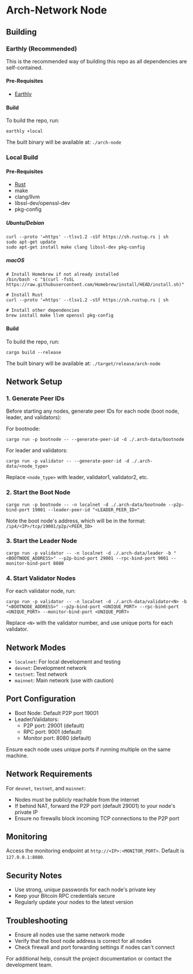 # Arch-Network Node

## Building

### Earthly (Recommended)
This is the recommended way of building this repo as all dependencies are self-contained.

#### Pre-Requisites
- [Earthly](https://earthly.dev/get-earthly)

#### Build
To build the repo, run:
```shell
earthly +local
```
The built binary will be available at: `./arch-node`

### Local Build

#### Pre-Requisites
- [Rust](https://www.rust-lang.org/tools/install)
- make
- clang/llvm
- libssl-dev/openssl-dev
- pkg-config

##### Ubuntu/Debian
```shell
curl --proto '=https' --tlsv1.2 -sSf https://sh.rustup.rs | sh
sudo apt-get update
sudo apt-get install make clang libssl-dev pkg-config
```

##### macOS
```shell
# Install Homebrew if not already installed
/bin/bash -c "$(curl -fsSL https://raw.githubusercontent.com/Homebrew/install/HEAD/install.sh)"

# Install Rust
curl --proto '=https' --tlsv1.2 -sSf https://sh.rustup.rs | sh

# Install other dependencies
brew install make llvm openssl pkg-config
```

#### Build
To build the repo, run:
```shell
cargo build --release
```
The built binary will be available at: `./target/release/arch-node`

## Network Setup

### 1. Generate Peer IDs
Before starting any nodes, generate peer IDs for each node (boot node, leader, and validators):

For bootnode:
```shell
cargo run -p bootnode -- --generate-peer-id -d ./.arch-data/bootnode
```

For leader and validators:
```shell
cargo run -p validator -- --generate-peer-id -d ./.arch-data/<node_type>
```
Replace `<node_type>` with leader, validator1, validator2, etc.

### 2. Start the Boot Node
```shell 
cargo run -p bootnode -- -n localnet -d ./.arch-data/bootnode --p2p-bind-port 19001 --leader-peer-id "<LEADER_PEER_ID>"
```
Note the boot node's address, which will be in the format: `/ip4/<IP>/tcp/19001/p2p/<PEER_ID>`

### 3. Start the Leader Node
```shell
cargo run -p validator -- -n localnet -d ./.arch-data/leader -b "<BOOTNODE_ADDRESS>" --p2p-bind-port 29001 --rpc-bind-port 9001 --monitor-bind-port 8080
```

### 4. Start Validator Nodes
For each validator node, run:
```shell
cargo run -p validator -- -n localnet -d ./.arch-data/validator<N> -b "<BOOTNODE_ADDRESS>" --p2p-bind-port <UNIQUE_PORT> --rpc-bind-port <UNIQUE_PORT> --monitor-bind-port <UNIQUE_PORT>
```
Replace `<N>` with the validator number, and use unique ports for each validator.

## Network Modes
- `localnet`: For local development and testing
- `devnet`: Development network
- `testnet`: Test network
- `mainnet`: Main network (use with caution)

## Port Configuration
- Boot Node: Default P2P port 19001
- Leader/Validators:
  - P2P port: 29001 (default)
  - RPC port: 9001 (default)
  - Monitor port: 8080 (default)

Ensure each node uses unique ports if running multiple on the same machine.

## Network Requirements
For `devnet`, `testnet`, and `mainnet`:
- Nodes must be publicly reachable from the internet
- If behind NAT, forward the P2P port (default 29001) to your node's private IP
- Ensure no firewalls block incoming TCP connections to the P2P port

## Monitoring
Access the monitoring endpoint at `http://<IP>:<MONITOR_PORT>`. Default is `127.0.0.1:8080`.

## Security Notes
- Use strong, unique passwords for each node's private key
- Keep your Bitcoin RPC credentials secure
- Regularly update your nodes to the latest version

## Troubleshooting
- Ensure all nodes use the same network mode
- Verify that the boot node address is correct for all nodes
- Check firewall and port forwarding settings if nodes can't connect

For additional help, consult the project documentation or contact the development team.